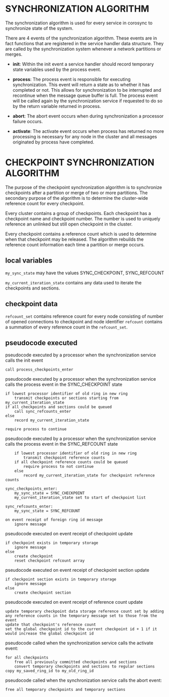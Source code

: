 # SYNCHRONIZATION ALGORITHM

The synchronization algorithm is used for every service in corosync to
synchronize state of the system.

There are 4 events of the synchronization algorithm.  These events are in fact
functions that are registered in the service handler data structure.  They
are called by the synchronization system whenever a network partitions or
merges.

- **init**:
  Within the init event a service handler should record temporary state variables
  used by the process event.

- **process**:
  The process event is responsible for executing synchronization.  This event
  will return a state as to whether it has completed or not.  This allows for
  synchronization to be interrupted and recontinue when the message queue buffer
  is full.  The process event will be called again by the synchronization service
  if requested to do so by the return variable returned in process.

- **abort**:
  The abort event occurs when during synchronization a processor failure occurs.

- **activate**:
  The activate event occurs when process has returned no more processing is
  necessary for any node in the cluster and all messages originated by process
  have completed.

# CHECKPOINT SYNCHRONIZATION ALGORITHM

The purpose of the checkpoint synchronization algorithm is to synchronize
checkpoints after a partition or merge of two or more partitions.  The
secondary purpose of the algorithm is to determine the cluster-wide reference
count for every checkpoint.

Every cluster contains a group of checkpoints.  Each checkpoint has a
checkpoint name and checkpoint number.  The number is used to uniquely reference
an unlinked but still open checkpoint in the cluster.

Every checkpoint contains a reference count which is used to determine when
that checkpoint may be released.  The algorithm rebuilds the reference count
information each time a partition or merge occurs.

## local variables

`my_sync_state` may have the values SYNC_CHECKPOINT, SYNC_REFCOUNT

`my_current_iteration_state` contains any data used to iterate the checkpoints and sections.

## checkpoint data

`refcount_set` contains reference count for every node consisting of number of opened connections to checkpoint and node identifier `refcount` contains a summation of every reference count in the `refcount_set`.

## pseudocode executed

pseudocode executed by a processor when the synchronization service calls
the init event

	call process_checkpoints_enter

pseudocode executed by a processor when the synchronization service calls
the process event in the SYNC_CHECKPOINT state

	if lowest processor identifier of old ring in new ring
		transmit checkpoints or sections starting from my_current_iteration_state
	if all checkpoints and sections could be queued
		call sync_refcounts_enter
	else
		record my_current_iteration_state

	require process to continue

pseudocode executed by a processor when the synchronization service calls
the process event in the SYNC_REFCOUNT state

```
	if lowest processor identifier of old ring in new ring
		transmit checkpoint reference counts
	if all checkpoint reference counts could be queued
		require process to not continue
	else
		record my_current_iteration_state for checkpoint reference counts

sync_checkpoints_enter:
	my_sync_state = SYNC_CHECKPOINT
	my_current_iteration_state set to start of checkpoint list

sync_refcounts_enter:
	my_sync_state = SYNC_REFCOUNT

on event receipt of foreign ring id message
	ignore message
```

pseudocode executed on event receipt of checkpoint update

	if checkpoint exists in temporary storage
		ignore message
	else
		create checkpoint
		reset checkpoint refcount array

pseudocode executed on event receipt of checkpoint section update

	if checkpoint section exists in temporary storage
		ignore message
	else
		create checkpoint section

pseudocode executed on event receipt of reference count update

	update temporary checkpoint data storage reference count set by adding
	any reference counts in the temporary message set to those from the
	event
	update that checkpoint's reference count
	set the global checkpoint id to the current checkpoint id + 1 if it
	would increase the global checkpoint id

pseudocode called when the synchronization service calls the activate event:

```
for all checkpoints
	free all previously committed checkpoints and sections
	convert temporary checkpoints and sections to regular sections
copy my_saved_ring_id to my_old_ring_id
```

pseudocode called when the synchronization service calls the abort event:

	free all temporary checkpoints and temporary sections
 
